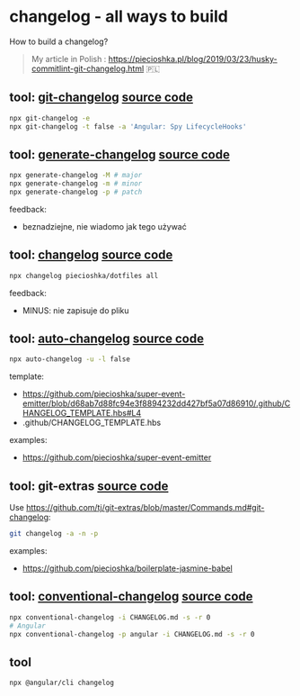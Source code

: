 # changelog - all ways to build

How to build a changelog?

> My article in Polish : https://piecioshka.pl/blog/2019/03/23/husky-commitlint-git-changelog.html
🇵🇱
## tool: [git-changelog](https://npmjs.com/package/git-changelog) [source code](https://github.com/rafinskipg/git-changelog)

```bash
npx git-changelog -e
npx git-changelog -t false -a 'Angular: Spy LifecycleHooks'
```

## tool: [generate-changelog](https://www.npmjs.com/package/generate-changelog) [source code](https://github.com/lob/generate-changelog)

```bash
npx generate-changelog -M # major
npx generate-changelog -m # minor
npx generate-changelog -p # patch
```

feedback:

- beznadziejne, nie wiadomo jak tego używać

## tool: [changelog](https://www.npmjs.com/package/changelog) [source code](https://github.com/dylang/changelog)

```bash
npx changelog piecioshka/dotfiles all
```

feedback:

- MINUS: nie zapisuje do pliku

## tool: [auto-changelog](https://www.npmjs.com/package/auto-changelog) [source code](https://github.com/CookPete/auto-changelog)

```bash
npx auto-changelog -u -l false
```

template:

- https://github.com/piecioshka/super-event-emitter/blob/d68ab7d88fc94e3f8894232dd427bf5a07d86910/.github/CHANGELOG_TEMPLATE.hbs#L4
- .github/CHANGELOG_TEMPLATE.hbs

examples:

- https://github.com/piecioshka/super-event-emitter

## tool: git-extras [source code](https://github.com/tj/git-extras)

Use https://github.com/tj/git-extras/blob/master/Commands.md#git-changelog:

```bash
git changelog -a -n -p
```

examples:

- https://github.com/piecioshka/boilerplate-jasmine-babel

## tool: [conventional-changelog](https://www.npmjs.com/package/conventional-changelog-cli) [source code](https://github.com/conventional-changelog/conventional-changelog)

```bash
npx conventional-changelog -i CHANGELOG.md -s -r 0
# Angular
npx conventional-changelog -p angular -i CHANGELOG.md -s -r 0
```

## tool

```bash
npx @angular/cli changelog
```
